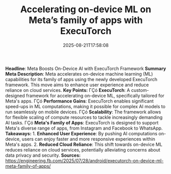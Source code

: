 ﻿---
title: "Accelerating on-device ML on Meta’s family of apps with ExecuTorch"
date: "2025-08-21T17:58:08"
category: "Markets"
summary: ""
slug: "accelerating ondevice ml on metas family of apps with execut"
source_urls:
  - "https://engineering.fb.com/2025/07/28/android/executorch-on-device-ml-meta-family-of-apps/"
seo:
  title: "Accelerating on-device ML on Meta’s family of apps with ExecuTorch | Hash n Hedge"
  description: ""
  keywords: ["news", "markets", "brief"]
---
**Headline**: Meta Boosts On-Device AI with ExecuTorch Framework  **Summary Meta Description**: Meta accelerates on-device machine learning (ML) capabilities for its family of apps using the newly developed ExecuTorch framework. This move aims to enhance user experience and reduce reliance on cloud services.  **Key Points:**  ΓÇó **ExecuTorch**: A custom-designed framework for accelerating on-device ML, specifically tailored for Meta's apps. ΓÇó **Performance Gains**: ExecuTorch enables significant speed-ups in ML computations, making it possible for complex AI models to run seamlessly on mobile devices. ΓÇó **Scalability**: The framework allows for flexible scaling of compute resources to tackle increasingly demanding AI tasks. ΓÇó **Meta's Family of Apps**: ExecuTorch is designed to support Meta's diverse range of apps, from Instagram and Facebook to WhatsApp.  **Takeaways:**  1. **Enhanced User Experience**: By pushing AI computations on-device, users can enjoy faster and more responsive experiences within Meta's apps. 2. **Reduced Cloud Reliance**: This shift towards on-device ML reduces reliance on cloud services, potentially alleviating concerns about data privacy and security.  **Sources:** https://engineering.fb.com/2025/07/28/android/executorch-on-device-ml-meta-family-of-apps/ 
